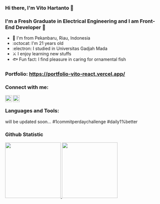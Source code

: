 ### Hi there, I'm Vito Hartanto 👋

### I'm a Fresh Graduate in Electrical Engineering and I am Front-End Developer 🚀

- 🦜 I'm from Pekanbaru, Riau, Indonesia
- :octocat: I'm 21 years old
- :electron: I studied in Universitas Gadjah Mada
- ⚔️ I enjoy learning new stuffs
- 🐟 Fun fact: I find pleasure in caring for ornamental fish

### Portfolio: https://portfolio-vito-react.vercel.app/

### Connect with me:
[<img align="left" alt="codeSTACKr | LinkedIn" width="22px" src="https://cdn.jsdelivr.net/npm/simple-icons@v3/icons/linkedin.svg" />][linkedin]
[<img align="left" alt="codeSTACKr | Instagram" width="22px" src="https://cdn.jsdelivr.net/npm/simple-icons@v3/icons/instagram.svg" />][instagram]
<br />

### Languages and Tools:
will be updated soon...
#1commitperdaychallenge
#daily1%better

### Github Statistic
<p align="left">
<a href="https://github.com/vitohartanto">
  <img height="180em" src="https://github-readme-stats-eight-theta.vercel.app/api?username=vitohartanto&show_icons=true&theme=algolia&include_all_commits=true&count_private=true"/>
  <img height="180em" src="https://github-readme-stats-eight-theta.vercel.app/api/top-langs/?username=vitohartanto&layout=compact&layout=compact&theme=algolia"/>
</a>
</p>

[instagram]: https://www.instagram.com/hartantovito/
[linkedin]: https://www.linkedin.com/in/vito-hartanto-3813901b6/
